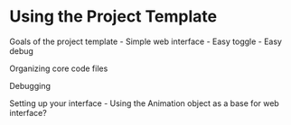 # Using the Project Template

Goals of the project template - Simple web interface - Easy toggle -
Easy debug

Organizing core code files

Debugging

Setting up your interface - Using the Animation object as a base for web
interface?
